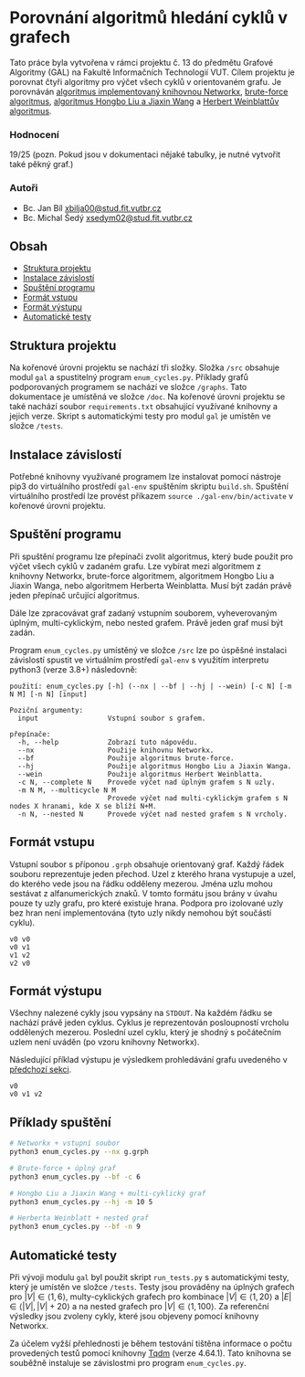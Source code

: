 # Porovnání algoritmů hledání cyklů v grafech

Tato práce byla vytvořena v rámci projektu č. 13 do předmětu Grafové Algoritmy (GAL) na Fakultě Informačních Technologií VUT. Cílem projektu je porovnat čtyři algoritmy pro výčet všech cyklů v orientovaném grafu. Je porovnáván [algoritmus implementovaný knihovnou Networkx](https://epubs.siam.org/doi/10.1137/0204007), [brute-force algoritmus](https://www.edutechlearners.com/download/Graphtheory.pdf#page=302), [algoritmus Hongbo Liu a Jiaxin Wang](https://ieeexplore.ieee.org/document/1602189) a [Herbert Weinblattův algoritmus](https://doi.org/10.1145/321679.321684).

### Hodnocení
19/25 (pozn. Pokud jsou v dokumentaci nějaké tabulky, je nutné vytvořit také pěkný graf.)

### Autoři
- Bc. Jan Bíl <xbilja00@stud.fit.vutbr.cz>
- Bc. Michal Šedý <xsedym02@stud.fit.vutbr.cz>

## Obsah
- [Struktura projektu](#struktura-projektu)
- [Instalace závislostí](#instalace-závislostí)
- [Spuštění programu](#spuštění-programu)
- [Formát vstupu](#formát-vstupu)
- [Formát výstupu](#formát-výstupu)
- [Automatické testy](#automatické-testy)

## Struktura projektu

Na kořenové úrovni projektu se nachází tři složky. Složka `/src` obsahuje modul `gal` a spustitelný program `enum_cycles.py`. Příklady grafů podporovaných programem se nachází ve složce `/graphs`. Tato dokumentace je umístěná ve složce `/doc`. Na kořenové úrovni projektu se také nachází soubor `requirements.txt` obsahující využívané knihovny a jejich verze. Skript s automatickými testy pro modul `gal` je umístěn ve složce `/tests`.

## Instalace závislostí

Potřebné knihovny využívané programem lze instalovat pomocí nástroje pip3 do virtuálního prostředí `gal-env` spuštěním skriptu `build.sh`. Spuštění virtuálního prostředí lze provést příkazem `source ./gal-env/bin/activate` v kořenové úrovni projektu.

## Spuštění programu

Při spuštění programu lze přepínači zvolit algoritmus, který bude použit pro výčet všech cyklů v zadaném grafu. Lze vybírat mezi algoritmem z knihovny Networkx, brute-force algoritmem, algoritmem Hongbo Liu a Jiaxin Wanga, nebo algoritmem Herberta Weinblatta. Musí být zadán právě jeden přepínač určující algoritmus.

Dále lze zpracovávat graf zadaný vstupním souborem, vyheverovaným úplným, multi-cyklickým, nebo nested grafem. Právě jeden graf musí být zadán.

Program `enum_cycles.py` umístěný ve složce `/src` lze po úspěšné instalaci závislostí spustit ve virtuálním prostředí `gal-env` s využitím interpretu python3 (verze 3.8+) následovně:

```
použití: enum_cycles.py [-h] (--nx | --bf | --hj | --wein) [-c N] [-m N M] [-n N] [input]

Poziční argumenty:
  input                 Vstupní soubor s grafem.

přepínače:
  -h, --help            Zobrazí tuto nápovědu.
  --nx                  Použije knihovnu Networkx.
  --bf                  Použije algoritmus brute-force.
  --hj                  Použije algoritmus Hongbo Liu a Jiaxin Wanga.
  --wein                Použije algoritmus Herbert Weinblatta.
  -c N, --complete N    Provede výčet nad úplným grafem s N uzly.
  -m N M, --multicycle N M
                        Provede výčet nad multi-cyklickým grafem s N nodes X hranami, kde X se blíží N+M.
  -n N, --nested N      Provede výčet nad nested grafem s N vrcholy.
```

## Formát vstupu

Vstupní soubor s příponou `.grph` obsahuje orientovaný graf. Každý řádek souboru reprezentuje jeden přechod. Uzel z kterého hrana vystupuje a uzel, do kterého vede jsou na řádku odděleny mezerou. Jména uzlu mohou sestávat z alfanumerických znaků. V tomto formátu jsou brány v úvahu pouze ty uzly grafu, pro které existuje hrana. Podpora pro izolované uzly bez hran není implementována (tyto uzly nikdy nemohou být součástí cyklu).

```
v0 v0
v0 v1
v1 v2
v2 v0
```

## Formát výstupu

Všechny nalezené cykly jsou vypsány na `STDOUT`. Na každém řádku se nachází právě jeden cyklus. Cyklus je reprezentován posloupností vrcholu oddělených mezerou. Poslední uzel cyklu, který je shodný s počátečním uzlem není uváděn (po vzoru knihovny Networkx).

Následující příklad výstupu je výsledkem prohledávání grafu uvedeného v [předchozí sekci](#formát-vstupu).

```
v0
v0 v1 v2
```

## Příklady spuštění

```bash
# Networkx + vstupní soubor
python3 enum_cycles.py --nx g.grph
```

```bash
# Brute-force + úplný graf
python3 enum_cycles.py --bf -c 6
```

```bash
# Hongbo Liu a Jiaxin Wang + multi-cyklický graf
python3 enum_cycles.py --hj -m 10 5
```

```bash
# Herberta Weinblatt + nested graf
python3 enum_cycles.py --bf -n 9
```

## Automatické testy

Při vývoji modulu `gal` byl použit skript `run_tests.py` s automatickými testy, který je umístěn ve složce `/tests`. Testy jsou prováděny na úplných grafech pro $|V| \in \langle 1, 6 \rangle$, multy-cyklických grafech pro kombinace $|V| \in \langle 1, 20 \rangle$ a $|E| \in \langle |V|, |V| + 20 \rangle$ a na nested grafech pro $|V| \in \langle 1, 100 \rangle$. Za referenční výsledky jsou zvoleny cykly, které jsou objeveny pomocí knihovny Networkx.

Za účelem vyžší přehlednosti je během testování tištěna informace o počtu provedených testů pomocí knihovny [Tqdm](https://tqdm.github.io) (verze 4.64.1). Tato knihovna se souběžně instaluje se závislostmi pro program `enum_cycles.py`.
